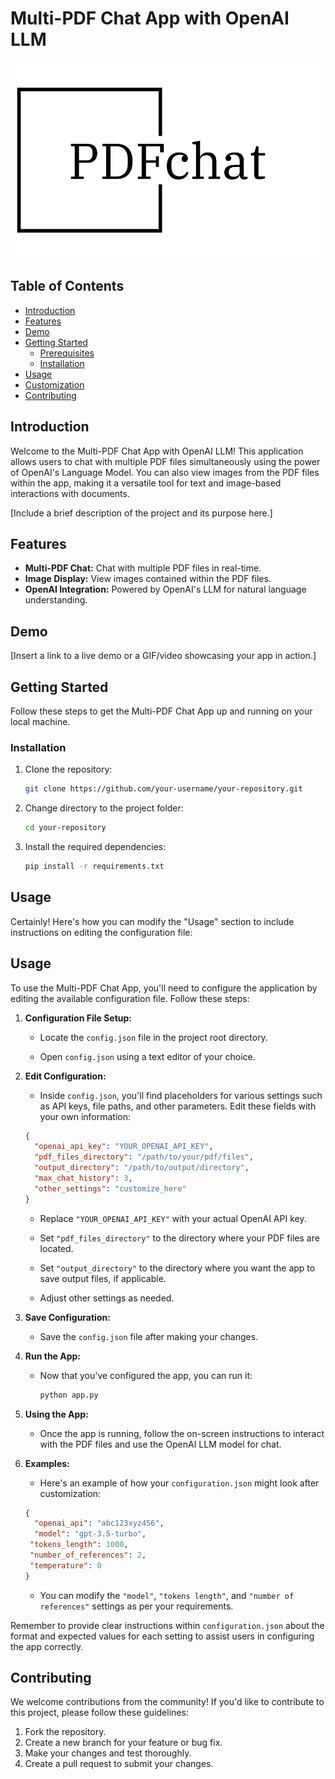 # Multi-PDF Chat App with OpenAI LLM

![Project Logo/Icon](https://github.com/ArthurSedek/multipdfchatapp/blob/main/resources/MYLOGO.png)

## Table of Contents
- [Introduction](#introduction)
- [Features](#features)
- [Demo](#demo)
- [Getting Started](#getting-started)
  - [Prerequisites](#prerequisites)
  - [Installation](#installation)
- [Usage](#usage)
- [Customization](#customization)
- [Contributing](#contributing)

## Introduction

Welcome to the Multi-PDF Chat App with OpenAI LLM! This application allows users to chat with multiple PDF files simultaneously using the power of OpenAI's Language Model. You can also view images from the PDF files within the app, making it a versatile tool for text and image-based interactions with documents.

[Include a brief description of the project and its purpose here.]

## Features

- **Multi-PDF Chat:** Chat with multiple PDF files in real-time.
- **Image Display:** View images contained within the PDF files.
- **OpenAI Integration:** Powered by OpenAI's LLM for natural language understanding.

## Demo

[Insert a link to a live demo or a GIF/video showcasing your app in action.]

## Getting Started

Follow these steps to get the Multi-PDF Chat App up and running on your local machine.

### Installation

1. Clone the repository:

   ```bash
   git clone https://github.com/your-username/your-repository.git
   ```

2. Change directory to the project folder:

   ```bash
   cd your-repository
   ```

3. Install the required dependencies:

   ```bash
   pip install -r requirements.txt
   ```

## Usage

Certainly! Here's how you can modify the "Usage" section to include instructions on editing the configuration file:

## Usage

To use the Multi-PDF Chat App, you'll need to configure the application by editing the available configuration file. Follow these steps:

1. **Configuration File Setup:**

   - Locate the `config.json` file in the project root directory.

   - Open `config.json` using a text editor of your choice.

2. **Edit Configuration:**

   - Inside `config.json`, you'll find placeholders for various settings such as API keys, file paths, and other parameters. Edit these fields with your own information:

   ```json
   {
     "openai_api_key": "YOUR_OPENAI_API_KEY",
     "pdf_files_directory": "/path/to/your/pdf/files",
     "output_directory": "/path/to/output/directory",
     "max_chat_history": 3,
     "other_settings": "customize_here"
   }
   ```

   - Replace `"YOUR_OPENAI_API_KEY"` with your actual OpenAI API key.

   - Set `"pdf_files_directory"` to the directory where your PDF files are located.

   - Set `"output_directory"` to the directory where you want the app to save output files, if applicable.

   - Adjust other settings as needed.

3. **Save Configuration:**

   - Save the `config.json` file after making your changes.

4. **Run the App:**

   - Now that you've configured the app, you can run it:

     ```bash
     python app.py
     ```

5. **Using the App:**

   - Once the app is running, follow the on-screen instructions to interact with the PDF files and use the OpenAI LLM model for chat.

6. **Examples:**

   - Here's an example of how your `configuration.json` might look after customization:

   ```json
   {
     "openai_api": "abc123xyz456",
     "model": "gpt-3.5-turbo",
    "tokens_length": 1000,
    "number_of_references": 2,
    "temperature": 0
   }
   ```

   - You can modify the `"model"`, `"tokens length"`, and `"number of references"` settings as per your requirements.

Remember to provide clear instructions within `configuration.json` about the format and expected values for each setting to assist users in configuring the app correctly.


## Contributing

We welcome contributions from the community! If you'd like to contribute to this project, please follow these guidelines:

1. Fork the repository.
2. Create a new branch for your feature or bug fix.
3. Make your changes and test thoroughly.
4. Create a pull request to submit your changes.
